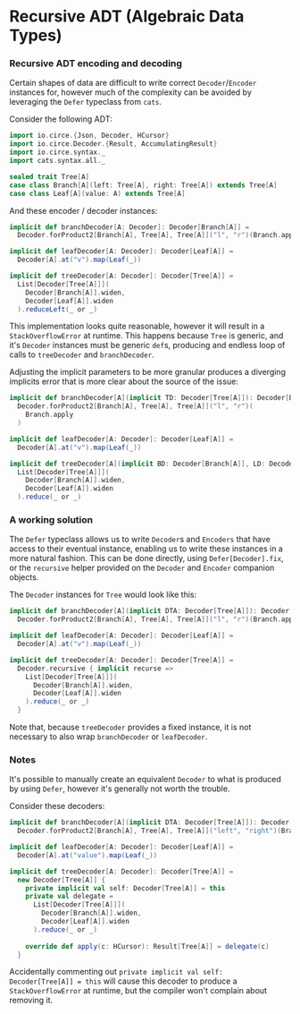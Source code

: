Recursive ADT (Algebraic Data Types)
====================================

### Recursive ADT encoding and decoding

Certain shapes of data are difficult to write correct `Decoder`/`Encoder` instances for, 
however much of the complexity can be avoided by leveraging the `Defer` typeclass from `cats`.

Consider the following ADT:

```scala mdoc
import io.circe.{Json, Decoder, HCursor}
import io.circe.Decoder.{Result, AccumulatingResult}
import io.circe.syntax._
import cats.syntax.all._

sealed trait Tree[A]
case class Branch[A](left: Tree[A], right: Tree[A]) extends Tree[A]
case class Leaf[A](value: A) extends Tree[A]
```

And these encoder / decoder instances:

```scala mdoc:nest
implicit def branchDecoder[A: Decoder]: Decoder[Branch[A]] =
  Decoder.forProduct2[Branch[A], Tree[A], Tree[A]]("l", "r")(Branch.apply)

implicit def leafDecoder[A: Decoder]: Decoder[Leaf[A]] =
  Decoder[A].at("v").map(Leaf(_))

implicit def treeDecoder[A: Decoder]: Decoder[Tree[A]] =
  List[Decoder[Tree[A]]](
    Decoder[Branch[A]].widen,
    Decoder[Leaf[A]].widen
  ).reduceLeft(_ or _)
```

This implementation looks quite reasonable, however it will result in a `StackOverflowError` at runtime.
This happens because `Tree` is generic, and it's `Decoder` instances must be generic `def`s, producing and
endless loop of calls to `treeDecoder` and `branchDecoder`.

Adjusting the implicit parameters to be more granular produces a diverging implicits error that is more
clear about the source of the issue:

```scala mdoc:nest
implicit def branchDecoder[A](implicit TD: Decoder[Tree[A]]): Decoder[Branch[A]] =
  Decoder.forProduct2[Branch[A], Tree[A], Tree[A]]("l", "r")(
    Branch.apply
  )

implicit def leafDecoder[A: Decoder]: Decoder[Leaf[A]] =
  Decoder[A].at("v").map(Leaf(_))

implicit def treeDecoder[A](implicit BD: Decoder[Branch[A]], LD: Decoder[Leaf[A]]): Decoder[Tree[A]] =
  List[Decoder[Tree[A]]](
    Decoder[Branch[A]].widen,
    Decoder[Leaf[A]].widen
  ).reduce(_ or _)
```

### A working solution

The `Defer` typeclass allows us to write `Decoder`s and `Encoders` that have access to their eventual 
instance, enabling us to write these instances in a more natural fashion. This can be done directly, 
using `Defer[Decoder].fix`, or the `recursive` helper provided on the `Decoder` and `Encoder` companion
objects.

The `Decoder` instances for `Tree` would look like this: 
```scala mdoc:nest
implicit def branchDecoder[A](implicit DTA: Decoder[Tree[A]]): Decoder[Branch[A]] =
  Decoder.forProduct2[Branch[A], Tree[A], Tree[A]]("l", "r")(Branch.apply)

implicit def leafDecoder[A: Decoder]: Decoder[Leaf[A]] =
  Decoder[A].at("v").map(Leaf(_))

implicit def treeDecoder[A: Decoder]: Decoder[Tree[A]] =
  Decoder.recursive { implicit recurse =>
    List[Decoder[Tree[A]]](
      Decoder[Branch[A]].widen,
      Decoder[Leaf[A]].widen
    ).reduce(_ or _)
  }
```

Note that, because `treeDecoder` provides a fixed instance, it is not necessary to also wrap 
`branchDecoder` or `leafDecoder`.

### Notes

It's possible to manually create an equivalent `Decoder` to what is produced by using `Defer`,
however it's generally not worth the trouble.

Consider these decoders:
```scala mdoc:nest
implicit def branchDecoder[A](implicit DTA: Decoder[Tree[A]]): Decoder[Branch[A]] =
  Decoder.forProduct2[Branch[A], Tree[A], Tree[A]]("left", "right")(Branch.apply)

implicit def leafDecoder[A: Decoder]: Decoder[Leaf[A]] =
  Decoder[A].at("value").map(Leaf(_))

implicit def treeDecoder[A: Decoder]: Decoder[Tree[A]] =
  new Decoder[Tree[A]] {
    private implicit val self: Decoder[Tree[A]] = this
    private val delegate =
      List[Decoder[Tree[A]]](
        Decoder[Branch[A]].widen,
        Decoder[Leaf[A]].widen
      ).reduce(_ or _)
      
    override def apply(c: HCursor): Result[Tree[A]] = delegate(c)
  }
```

Accidentally commenting out `private implicit val self: Decoder[Tree[A]] = this` will cause this 
decoder to produce a `StackOverflowError` at runtime, but the compiler won't complain about removing it.